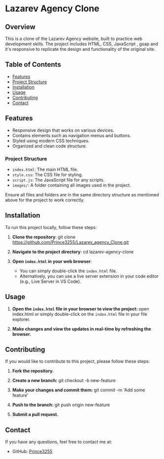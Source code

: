 # Lazarev Agency Clone

## Overview

This is a clone of the Lazarev Agency website, built to practice web development skills. The project includes HTML, CSS, JavaScript , gsap and it's responsive to replicate the design and functionality of the original site.

## Table of Contents

- [Features](#features)
- [Project Structure](#structure)
- [Installation](#installation)
- [Usage](#usage)
- [Contributing](#contributing)
- [Contact](#contact)

## Features

- Responsive design that works on various devices.
- Contains elements such as navigation menus and buttons.
- Styled using modern CSS techniques.
- Organized and clean code structure.

### Project Structure

- `index.html`: The main HTML file.
- `style.css`: The CSS file for styling.
- `script.js`: The JavaScript file for any scripts.
- `images/`: A folder containing all images used in the project.

Ensure all files and folders are in the same directory structure as mentioned above for the project to work correctly.

## Installation

To run this project locally, follow these steps:

1. **Clone the repository**:
    git clone https://github.com/Prince3255/Lazarev_agency_Clone.git

2. **Navigate to the project directory**:
    cd lazarev-agency-clone

3. **Open `index.html` in your web browser**:
    - You can simply double-click the `index.html` file.
    - Alternatively, you can use a live server extension in your code editor (e.g., Live Server in VS Code).

## Usage

1. **Open the `index.html` file in your browser to view the project:**
    open index.html
    or simply double-click on the `index.html` file in your file explorer.

2. **Make changes and view the updates in real-time by refreshing the browser.**

## Contributing

If you would like to contribute to this project, please follow these steps:

1. **Fork the repository.**
   
2. **Create a new branch:**
    git checkout -b new-feature
   
3. **Make your changes and commit them:**
    git commit -m 'Add some feature'
   
4. **Push to the branch:**
    git push origin new-feature
   
6. **Submit a pull request.**

## Contact

If you have any questions, feel free to contact me at:

- GitHub: [Prince3255](https://github.com/Prince3255)

